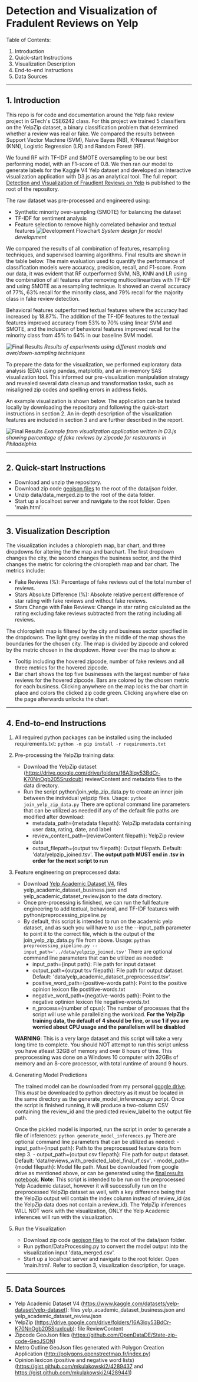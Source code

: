 # Detection and Visualization of Fradulent Reviews on Yelp

Table of Contents:
1. Introduction
2. Quick-start Instructions
3. Visualization Description
4. End-to-end Instructions
5. Data Sources

-------------------------------------------------------------------------------------------------------------

## 1. Introduction

  This repo is for code and documentation around the Yelp fake review project in GTech's CSE6242 class. For this project we trained 5 classifiers on the YelpZip dataset, a binary classification problem that determined whether a review was real or fake. We compared the results between Support Vector Machine (SVM), Naive Bayes (NB), K-Nearest Neighbor (KNN), Logistic Regression (LR) and Random Forest (RF). 
  
  We found RF with TF-IDF and SMOTE oversampling to be our best performing model, with an F1-score of 0.8. We then ran our model to generate labels for the Kaggle V4 Yelp dataset and developed an interactive visualization application with D3.js as an analytical tool. The full report [Detection and Visualization of Fraudlent Reviews on Yelp](https://github.com/csaw51/yelp-fake-review-project/blob/main/Detection_and_Visualization_of_Fraudulent_Reviews_on_Yelp.pdf) is published to the root of the repository.
  
The raw dataset was pre-processed and engineered using:
  - Synthetic minority over-sampling (SMOTE) for balancing the dataset
  - TF-IDF for sentiment analysis
  - Feature selection to remove highly correlated behavior and textual features
![Development Flowchart](images/Flowchart.png)
*System design for model development*

We compared the results of all combination of features, resampling techniques, and supervised learning algorithms. Final results are shown in the table below. The main evaluation used to quantify the performance of classification models were accuracy, precision, recall, and F1-score. From our data, it was evident that RF outperformed SVM, NB, KNN and LR using the combination of all features after removing multicollinearities with TF-IDF and using SMOTE as a resampling technique. It showed an overall accuracy of 77\%, 63\% recall for the minority class, and 79\% recall for the majority class in fake review detection. 

Behavioral features outperformed textual features where the accuracy had increased by 18.87\%. The addition of the TF-IDF features to the textual features improved accuracy from 53\% to 70\% using linear SVM and SMOTE, and the inclusion of behavioral features improved recall for the minority class from 45\% to 64\% in our baseline SVM model.

![Final Results](images/Results_Table.png)
*Results of experiments using different models and over/down-sampling techniques*

To prepare the data for the visualization, we performed exploratory data analysis (EDA) using pandas, matplotlib, and an in-memory SAS visualization tool. This informed our pre-visualization manipulation strategy and revealed several data cleanup and transformation tasks, such as misaligned zip codes and spelling errors in address fields. 

An example visualization is shown below. The application can be tested locally by downloading the repository and following the quick-start instructions in section 2. An in-depth description of the visualization features are included in section 3 and are further described in the report.

![Final Results](images/Visualization.png)
*Example from visualization application written in D3.js showing percentage of fake reviews by zipcode for restaurants in Philadelphia.*

-------------------------------------------------------------------------------------------------------------

## 2. Quick-start Instructions

  - Download and unzip the repository.
  - Download zip code [geojson files](https://github.com/OpenDataDE/State-zip-code-GeoJSON) to the root of the data/json folder.
  - Unzip data/data_merged.zip to the root of the data folder.
  - Start up a localhost server and navigate to the root folder. Open 'main.html'.
  
-------------------------------------------------------------------------------------------------------------

## 3. Visualization Description
 The visualization includes a chloropleth map, bar chart, and three dropdowns for altering the the map and barchart.
 The first dropdown changes the city, the second changes the business sector, and the third changes the metric for coloring the
 chloropleth map and bar chart. The metrics include:
 - Fake Reviews (%): Percentage of fake reviews out of the total number of reviews.
 - Stars Absolute Difference (%): Absolute relative percent difference of star rating with fake reviews and without fake reviews.
 - Stars Change with Fake Reviews: Change in star rating calculated as the rating excluding fake reviews subtracted from the rating including all reviews.

 The chloropleth map is filtered by the city and business sector specified in the dropdowns.  The light grey overlay in the middle of the map shows the boundaries for the chosen city. 
 The map is divided by zipcode and colored by the metric chosen in the dropdown. Hover over the map to show a:
 - Tooltip including the hovered zipcode, number of fake reviews and all three metrics for the hovered zipcode.
 - Bar chart shows the top five businesses with the largest number of fake reviews for the hovered zipcode. Bars are colored by the chosen metric for each business.
 Clicking anywhere on the map locks the bar chart in place and colors the clicked zip code green. Clicking anywhere else on the page afterwards unlocks the chart.

-------------------------------------------------------------------------------------------------------------

## 4. End-to-end Instructions

  1. All required python packages can be installed using the included requirements.txt:
    ```
    python -m pip install -r requirements.txt
    ```

  3. Pre-processing the YelpZip training data:
     - Download the YelpZip dataset (https://drive.google.com/drive/folders/16A3lqy53BdCr-K70NnOgb205SruxIcub) reviewContent and metadata files to the data directory.
     - Run the script python/join_yelp_zip_data.py to create an inner join between the individual yelpzip files.
       Usage: `python join_yelp_zip_data.py`
       There are optional command line parameters that can be utilized as needed if any of the default file paths are modified after download:
         - metadata_path={metadata filepath}: YelpZip metadata containing user data, rating, date, and label
         - review_content_path={reviewContent filepath}: YelpZip review data
         - output_filepath={output tsv filepath}: Output filepath. Default: 'data/yelpzip_joined.tsv'. **The output path MUST end in .tsv in order for the next script to run**

  4. Feature engineering on preprocessed data:
     - Download [Yelp Academic Dataset V4](https://www.kaggle.com/datasets/yelp-dataset/yelp-dataset), files yelp_academic_dataset_business.json and yelp_academic_dataset_review.json to the data directory.
     -  Once pre-processing is finished, we can run the full feature engineering to add textual, behavioral, and TF-IDF features with python/preprocessing_pipeline.py
     - By default, this script is intended to run on the academic yelp dataset, and as such you will have to use the --input_path parameter to point it to the correct file, which is the output of the join_yelp_zip_data.py file from above.
       Usage: `python preprocessing_pipeline.py --input_path='../data/yelpzip_joined.tsv'`
       There are optional command line parameters that can be utilized as needed:
       - input_path={input path}: File path for input dataset
       - output_path={output tsv filepath}: File path for output dataset. Default: 'data/yelp_academic_dataset_preprocessed.tsv'.
       - positive_word_path={positive-words path}: Point to the positive opinion lexicon file postitive-words.txt
       - negative_word_path={negative-words path}: Point to the negative optinion lexicon file negative-words.txt
       - n_process={number of cpus}: The number of processes that the script will use while parallelizing the workload. **For the YelpZip training data, the default of 4 should be fine, or use 1 if you are worried about CPU usage and the parallelism will be disabled**
     
     **WARNING**: This is a very large dataset and this script will take a very long time to complete. You should NOT attempt to run this script unless you have atleast 32GB of memory and over 8 hours of time. This preprocessing was done on a Windows 10 computer with 32GBs of memory and an 8-core processor, with total runtime of around 9 hours.

5. Generating Model Predictions

   The trained model can be downloaded from my personal [google drive](https://drive.google.com/drive/folders/1dtbj9AsoQ1mubjxAIrev9Q2kP62EBdGh?usp=sharing). This *must* be downloaded to python directory as it must be located in the same directory as the generate_model_inferences.py script. Once the script is finished running, it will produce a two-column CSV containing the review_id and the predicted review_label to the output file path.

   Once the pickled model is imported, run the script in order to generate a file of inferences:
        `python generate_model_inferences.py`
        There are optional command line parameters that can be utilized as needed:
        - input_path={input path}: Path to the preprocessed feature data from step 3.
        - output_path={output csv filepath}: File path for output dataset. Default: 'data/reviews_with_predicted_label_final_rf.csv'.
        - model_path={model filepath}: Model file path. Must be downloaded from google drive as mentioned above, or can be generated using the [final results notebook](https://github.com/csaw51/yelp-fake-review-project/blob/main/python/notebooks/final_model_results.ipynb).
    **Note**: This script is intended to be run on the preprocessed Yelp Academic dataset, however it will successfully run on the preprocessed YelpZip dataset as well, with a key difference being that the YelpZip output will contain the index column instead of review_id (as the YelpZip data does not contain a review_id). The YelpZip inferences WILL NOT work with the visualization, ONLY the Yelp Academic inferences will run with the visualization.

6. Run the Visualization
   - Download zip code [geojson files](https://github.com/OpenDataDE/State-zip-code-GeoJSON) to the root of the data/json folder.
   - Run python/DataProcessing.py to convert the model output into the visualization input 'data_merged.csv'.
   - Start up a localhost server and navigate to the root folder. Open 'main.html'. Refer to section 3, visualization description, for usage.

 -------------------------------------------------------------------------------------------------------------

## 5. Data Sources
 - Yelp Academic Dataset V4 (https://www.kaggle.com/datasets/yelp-dataset/yelp-dataset): files yelp_academic_dataset_business.json and yelp_academic_dataset_review.json
 - YelpZip (https://drive.google.com/drive/folders/16A3lqy53BdCr-K70NnOgb205SruxIcub): file ReviewContent
 - Zipcode GeoJson files (https://github.com/OpenDataDE/State-zip-code-GeoJSON)
 - Metro Outline GeoJson files generated with Polygon Creation Application (http://polygons.openstreetmap.fr/index.py)
- Opinion lexicon (positive and negative word lists) (https://gist.github.com/mkulakowski2/4289437 and https://gist.github.com/mkulakowski2/4289441)

